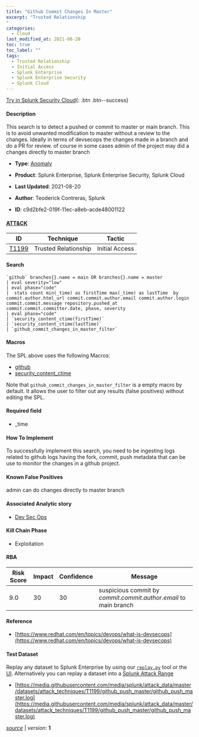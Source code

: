 ```yaml
---
title: "Github Commit Changes In Master"
excerpt: "Trusted Relationship
"
categories:
  - Cloud
last_modified_at: 2021-08-20
toc: true
toc_label: ""
tags:
  - Trusted Relationship
  - Initial Access
  - Splunk Enterprise
  - Splunk Enterprise Security
  - Splunk Cloud
---
```




[Try in Splunk Security Cloud](https://www.splunk.com/en_splunk_app_enrichmentus/cyber-security.html){: .btn .btn--success}

#### Description

This search is to detect a pushed or commit to master or main branch. This is to avoid unwanted modification to master without a review to the changes. Ideally in terms of devsecops the changes made in a branch and do a PR for review. of course in some cases admin of the project may did a changes directly to master branch

- **Type**: [Anomaly](https://github.com/splunk/security_content/wiki/object-Analytic-Types)
- **Product**: Splunk Enterprise, Splunk Enterprise Security, Splunk Cloud


- **Last Updated**: 2021-08-20
- **Author**: Teoderick Contreras, Splunk
- **ID**: c9d2bfe2-019f-11ec-a8eb-acde48001122


#### [ATT&CK](https://attack.mitre.org/)

| ID             | Technique        |  Tactic             |
| -------------- | ---------------- |-------------------- |
| [T1199](https://attack.mitre.org/techniques/T1199/) | Trusted Relationship | Initial Access |

#### Search

```
`github` branches{}.name = main OR branches{}.name = master 
| eval severity="low" 
| eval phase="code" 
|  stats count min(_time) as firstTime max(_time) as lastTime  by commit.author.html_url commit.commit.author.email commit.author.login commit.commit.message repository.pushed_at commit.commit.committer.date, phase, severity 
| eval phase="code" 
| `security_content_ctime(firstTime)` 
| `security_content_ctime(lastTime)` 
| `github_commit_changes_in_master_filter`
```

#### Macros
The SPL above uses the following Macros:
* [github](https://github.com/splunk/security_content/blob/develop/macros/github.yml)
* [security_content_ctime](https://github.com/splunk/security_content/blob/develop/macros/security_content_ctime.yml)

Note that `github_commit_changes_in_master_filter` is a empty macro by default. It allows the user to filter out any results (false positives) without editing the SPL.

#### Required field
* _time


#### How To Implement
To successfully implement this search, you need to be ingesting logs related to github logs having the fork, commit, push metadata that can be use to monitor the changes in a github project.

#### Known False Positives
admin can do changes directly to master branch

#### Associated Analytic story
* [Dev Sec Ops](/stories/dev_sec_ops)


#### Kill Chain Phase
* Exploitation



#### RBA

| Risk Score  | Impact      | Confidence   | Message      |
| ----------- | ----------- |--------------|--------------|
| 9.0 | 30 | 30 | suspicious commit by $commit.commit.author.email$ to main branch |




#### Reference

* [https://www.redhat.com/en/topics/devops/what-is-devsecops](https://www.redhat.com/en/topics/devops/what-is-devsecops)



#### Test Dataset
Replay any dataset to Splunk Enterprise by using our [`replay.py`](https://github.com/splunk/attack_data#using-replaypy) tool or the [UI](https://github.com/splunk/attack_data#using-ui).
Alternatively you can replay a dataset into a [Splunk Attack Range](https://github.com/splunk/attack_range#replay-dumps-into-attack-range-splunk-server)


* [https://media.githubusercontent.com/media/splunk/attack_data/master/datasets/attack_techniques/T1199/github_push_master/github_push_master.log](https://media.githubusercontent.com/media/splunk/attack_data/master/datasets/attack_techniques/T1199/github_push_master/github_push_master.log)



[*source*](https://github.com/splunk/security_content/tree/develop/detections/cloud/github_commit_changes_in_master.yml) \| *version*: **1**